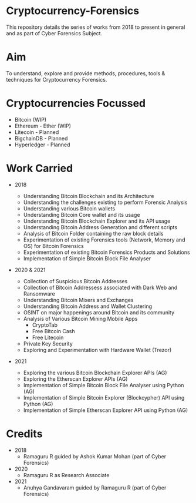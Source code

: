 # Cryptocurrency-Forensics

This repository details the series of works from 2018 to present in general and as part of Cyber Forensics Subject.

# Aim 

To understand, explore and provide methods, procedures, tools & techniques for Cryptocurrency Forensics.

# Cryptocurrencies Focussed

  - Bitcoin (WIP)
  - Ethereum - Ether (WIP) 
  - Litecoin - Planned
  - BigchainDB - Planned
  - Hyperledger - Planned

# Work Carried 

  - 2018
    - Understanding Bitcoin Blockchain and its Architecture
    - Understanding the challenges existing to perform Forensic Analysis
    - Understanding various Bitcoin wallets 
    - Understanding Bitcoin Core wallet and its usage
    - Understanding Bitcoin Blockchain Explorer and its API usage
    - Understanding Bitcoin Address Generation and different scripts
    - Analysis of Bitcoin Folder containing the raw block details   
    - Experimentation of existing Forensics tools (Network, Memory and OS) for Bitcoin Forensics
    - Experimentation of existing Bitcoin Forensics Products and Solutions 
    - Implementation of Simple Bitcoin Block File Analyser

  - 2020 & 2021
    - Collection of Suspicious Bitcoin Addresses 
    - Collection of Bitcoin Addressess associated with Dark Web and Ransomware
    - Understanding Bitcoin Mixers and Exchanges
    - Understanding Bitcoin Address and Wallet Clustering
    - OSINT on major happenings around Bitcoin and its community
    - Analysis of Various Bitcoin Mining Mobile Apps 
      - CryptoTab   
      - Free Bitcoin Cash 
      - Free Litecoin
    - Private Key Security
    - Exploring and Experimentation with Hardware Wallet (Trezor)

  - 2021
    - Exploring the various Bitcoin Blockchain Explorer APIs (AG)
    - Exploring the Etherscan Explorer APIs (AG)
    - Implementation of Simple Bitcoin Block File Analyser using Python (AG) 
    - Implementation of Simple Bitcoin Explorer (Blockcypher) API using Python (AG)
    - Implementation of Simple Etherscan Explorer API using Python (AG)

# Credits  
  - 2018
    - Ramaguru R guided by Ashok Kumar Mohan (part of Cyber Forensics)
  - 2020
    - Ramaguru R as Research Associate  
  - 2021 
    - Anuhya Gandavaram guided by Ramaguru R (part of Cyber Forensics)
    
